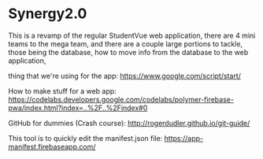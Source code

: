 # Synergy2.0

This is a revamp of the regular StudentVue web application, there are 4 mini teams to the mega team, and there are a couple large portions to tackle, those being the database, how to move info from the database to the web application, 



thing that we're using for the app: https://www.google.com/script/start/

How to make stuff for a web app: https://codelabs.developers.google.com/codelabs/polymer-firebase-pwa/index.html?index=..%2F..%2Findex#0

GitHub for dummies (Crash course): http://rogerdudler.github.io/git-guide/

This tool is to quickly edit the manifest.json file: https://app-manifest.firebaseapp.com/
